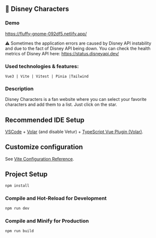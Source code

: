 ## 📁 Disney Characters

### Demo
https://fluffy-gnome-092df5.netlify.app/

⚠️ Sometimes the application errors are caused by Disney API instability and due to the fact of Disney API being down. You can check the health metrics of Disney API here: https://status.disneyapi.dev/

### Used technologies & features:
`
Vue3 | Vite | Vitest | Pinia |Tailwind
`
### Description
Disney Characters is a fan website where you can select your favorite characters and add them to a list. Just click on the star.

## Recommended IDE Setup

[VSCode](https://code.visualstudio.com/) + [Volar](https://marketplace.visualstudio.com/items?itemName=Vue.volar) (and disable Vetur) + [TypeScript Vue Plugin (Volar)](https://marketplace.visualstudio.com/items?itemName=Vue.vscode-typescript-vue-plugin).

## Customize configuration

See [Vite Configuration Reference](https://vitejs.dev/config/).

## Project Setup

```sh
npm install
```

### Compile and Hot-Reload for Development

```sh
npm run dev
```

### Compile and Minify for Production

```sh
npm run build
```

